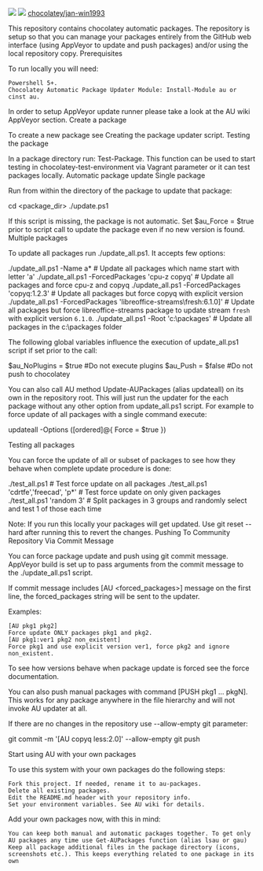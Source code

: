 <!-- EDIT ME-->

[![](https://ci.appveyor.com/api/projects/status/github/jan-win1993/au-packages?svg=true)](https://ci.appveyor.com/project/jan-win1993/au-packages)
[![](http://transparent-favicon.info/favicon.ico)](#)
[chocolatey/jan-win1993](https://chocolatey.org/profiles/jan-win1993)

<!-- EDIT ME-->
<!-- REMOVE THE squiggles "~" surrounding this (this should not be a code block) -->

This repository contains chocolatey automatic packages.
The repository is setup so that you can manage your packages entirely from the GitHub web interface (using AppVeyor to update and push packages) and/or using the local repository copy.
Prerequisites

To run locally you will need:

    Powershell 5+.
    Chocolatey Automatic Package Updater Module: Install-Module au or cinst au.

In order to setup AppVeyor update runner please take a look at the AU wiki AppVeyor section.
Create a package

To create a new package see Creating the package updater script.
Testing the package

In a package directory run: Test-Package. This function can be used to start testing in chocolatey-test-environment via Vagrant parameter or it can test packages locally.
Automatic package update
Single package

Run from within the directory of the package to update that package:

cd <package_dir>
./update.ps1

If this script is missing, the package is not automatic.
Set $au_Force = $true prior to script call to update the package even if no new version is found.
Multiple packages

To update all packages run ./update_all.ps1. It accepts few options:

./update_all.ps1 -Name a*                         # Update all packages which name start with letter 'a'
./update_all.ps1 -ForcedPackages 'cpu-z copyq'    # Update all packages and force cpu-z and copyq
./update_all.ps1 -ForcedPackages 'copyq:1.2.3'    # Update all packages but force copyq with explicit version
./update_all.ps1 -ForcedPackages 'libreoffice-streams\fresh:6.1.0]'    # Update all packages but force libreoffice-streams package to update stream `fresh` with explicit version `6.1.0`.
./update_all.ps1 -Root 'c:\packages'              # Update all packages in the c:\packages folder

The following global variables influence the execution of update_all.ps1 script if set prior to the call:

$au_NoPlugins = $true        #Do not execute plugins
$au_Push      = $false       #Do not push to chocolatey

You can also call AU method Update-AUPackages (alias updateall) on its own in the repository root. This will just run the updater for the each package without any other option from update_all.ps1 script. For example to force update of all packages with a single command execute:

updateall -Options ([ordered]@{ Force = $true })

Testing all packages

You can force the update of all or subset of packages to see how they behave when complete update procedure is done:

./test_all.ps1                            # Test force update on all packages
./test_all.ps1 'cdrtfe','freecad', 'p*'   # Test force update on only given packages
./test_all.ps1 'random 3'                 # Split packages in 3 groups and randomly select and test 1 of those each time

Note: If you run this locally your packages will get updated. Use git reset --hard after running this to revert the changes.
Pushing To Community Repository Via Commit Message

You can force package update and push using git commit message. AppVeyor build is set up to pass arguments from the commit message to the ./update_all.ps1 script.

If commit message includes [AU <forced_packages>] message on the first line, the forced_packages string will be sent to the updater.

Examples:

    [AU pkg1 pkg2]
    Force update ONLY packages pkg1 and pkg2.
    [AU pkg1:ver1 pkg2 non_existent]
    Force pkg1 and use explicit version ver1, force pkg2 and ignore non_existent.

To see how versions behave when package update is forced see the force documentation.

You can also push manual packages with command [PUSH pkg1 ... pkgN]. This works for any package anywhere in the file hierarchy and will not invoke AU updater at all.

If there are no changes in the repository use --allow-empty git parameter:

git commit -m '[AU copyq less:2.0]' --allow-empty
git push

Start using AU with your own packages

To use this system with your own packages do the following steps:

    Fork this project. If needed, rename it to au-packages.
    Delete all existing packages.
    Edit the README.md header with your repository info.
    Set your environment variables. See AU wiki for details.

Add your own packages now, with this in mind:

    You can keep both manual and automatic packages together. To get only AU packages any time use Get-AUPackages function (alias lsau or gau)
    Keep all package additional files in the package directory (icons, screenshots etc.). This keeps everything related to one package in its own 